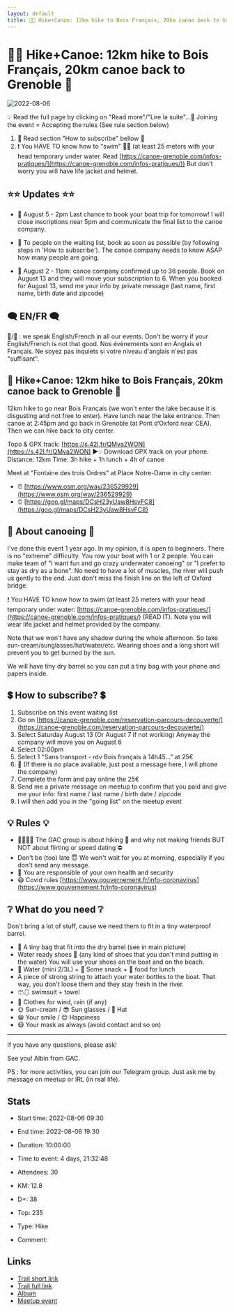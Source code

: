 ```yaml
---
layout: default
title: 🚣🔵 Hike+Canoe: 12km hike to Bois Français, 20km canoe back to Grenoble 🚣
---
```


# 🚣🔵 Hike+Canoe: 12km hike to Bois Français, 20km canoe back to Grenoble 🚣

![2022-08-06](/Stats/img/orig/2022-08-06.jpg)

💡 Read the full page by clicking on "Read more"/"Lire la suite"...💜
Joining the event = Accepting the rules (See rule section below)

1. 📑 Read section "How to subscribe" bellow 🔽
2. ❗ You HAVE TO know how to "swim" 🏊‍♀️ (at least 25 meters with your head temporary under water. Read [https://canoe-grenoble.com/infos-pratiques/](https://canoe-grenoble.com/infos-pratiques/)) But don't worry you will have life jacket and helmet.

## ⭐⭐ Updates ⭐⭐

* 📢 August 5 - 2pm Last chance to book your boat trip for tomorrow! I will close inscriptions near 5pm and communicate the final list to the canoe company.

* 📢 To people on the waiting list, book as soon as possible (by following steps in 'How to subscribe'). The canoe company needs to know ASAP how many people are going.
* 📢 August 2 - 11pm: canoe company confirmed up to 36 people. Book on August 13 and they will move your subscription to 6.
When you booked for August 13, send me your info by private message (last name, first name, birth date and zipcode)

## 🗨️ EN/FR 🗨️
🦅/🐓 : we speak English/French in all our events. Don't be worry if your English/French is not that good. Nos évènements sont en Anglais et Français. Ne soyez pas inquiets si votre niveau d'anglais n'est pas "suffisant".

## 🚣 Hike+Canoe: 12km hike to Bois Français, 20km canoe back to Grenoble 🚣
12km hike to go near Bois Français (we won't enter the lake because it is disgusting and not free to enter). Have lunch near the lake entrance. Then canoe at 2:45pm and go back in Grenoble (at Pont d’Oxford near CEA). Then we can hike back to city center.

Topo & GPX track: [https://s.42l.fr/QMva2WON](https://s.42l.fr/QMva2WON)
▶💡 Download GPX track on your phone.
Distance: 12km
Time: 3h hike + 1h lunch + 4h of canoe

Meet at "Fontaine des trois Ordres" at Place Notre-Dame in city center:

* ⏰ [https://www.osm.org/way/236529929](https://www.osm.org/way/236529929)
* ⏰ [https://goo.gl/maps/DCsH23yUaw8HsvFC8](https://goo.gl/maps/DCsH23yUaw8HsvFC8)

## 🚣 About canoeing 🚣
I've done this event 1 year ago. In my opinion, it is open to beginners. There is no "extreme" difficulty. You row your boat with 1 or 2 people. You can make team of "I want fun and go crazy underwater canoeing" or "I prefer to stay as dry as a bone". No need to have a lot of muscles, the river will push us gently to the end. Just don't miss the finish line on the left of Oxford bridge.

❗ You HAVE TO know how to swim (at least 25 meters with your head temporary under water: [https://canoe-grenoble.com/infos-pratiques/](https://canoe-grenoble.com/infos-pratiques/) (READ IT). Note you will wear life jacket and helmet provided by the company.

Note that we won't have any shadow during the whole afternoon. So take sun-cream/sunglasses/hat/water/etc. Wearing shoes and a long short will prevent you to get burned by the sun.

We will have tiny dry barrel so you can put a tiny bag with your phone and papers inside.

## 💲 How to subscribe? 💲

1. Subscribe on this event waiting list
2. Go on [https://canoe-grenoble.com/reservation-parcours-decouverte/](https://canoe-grenoble.com/reservation-parcours-decouverte/)
3. Select Saturday August 13 (Or August 7 if not working) Anyway the company will move you on August 6
4. Select 02:00pm
5. Select 1 "Sans transport - rdv Bois français à 14h45..." at 25€
6. 👀 (If there is no place available, just post a message here, I will phone the company)
7. Complete the form and pay online the 25€
8. Send me a private message on meetup to confirm that you paid and give me your info: first name / last name / birth date / zipcode
9. I will then add you in the "going list" on the meetup event

## 💡 Rules 💡

* 🚶‍♀️🚶‍♂️ The GAC group is about hiking 🥾 and why not making friends BUT NOT about flirting or speed dating ⛔
* Don't be (too) late 😇 We won't wait for you at morning, especially if you don't send any message.
* 💟 You are responsible of your own health and security
* 😷 Covid rules [https://www.gouvernement.fr/info-coronavirus](https://www.gouvernement.fr/info-coronavirus)

## ❔ What do you need ❔
Don't bring a lot of stuff, cause we need them to fit in a tiny waterproof barrel.

* 🎒 A tiny bag that fit into the dry barrel (see in main picture)
* Water ready shoes 🥾 (any kind of shoes that you don't mind putting in the water) You will use your shoes on the boat and on the beach.
* 🧃 Water (mini 2/3L) + 🍫 Some snack + 🥗 food for lunch
* A piece of strong string to attach your water bottles to the boat. That way, you don't loose them and they stay fresh in the river.
* 🩳🩱 swimsuit + towel
* 🍃 Clothes for wind, rain (if any)
* 🌞 Sun-cream / 😎 Sun glasses / 👒 Hat
* 😁 Your smile / 😊 Happiness
* 😷 Your mask as always (avoid contact and so on)

***

If you have any questions, please ask!

See you! Albin from GAC.

PS : for more activities, you can join our Telegram group. Just ask me by message on meetup or IRL (in real life).

## Stats

- Start time: 2022-08-06 09:30
- End time: 2022-08-06 19:30
- Duration: 10:00:00
- Time to event: 4 days, 21:32:48
- Attendees: 30

- KM: 12.8
- D+: 38
- Top: 235
- Type: Hike
- Comment: 

## Links

- [Trail short link](https://s.42l.fr/QMva2WON)
- [Trail full link]()
- [Album](https://binnette.github.io/GacImg2022/2022-08-06-🚣🔵-HikeCanoe-12km-hike-to-Bois-Francais,-20km-canoe-back-to-Grenoble-🚣.html)
- [Meetup event](https://www.meetup.com/grenoble-adventure-club-english-french/events/287545050/)
